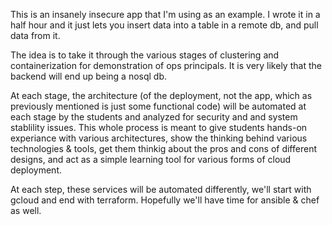This is an insanely insecure app that I'm using as an example. I wrote it in a half hour and it just lets you insert data into a table in a remote db, and pull data from it.

The idea is to take it through the various stages of clustering and containerization for demonstration of ops principals.
It is very likely that the backend will end up being a nosql db.

At each stage, the architecture (of the deployment, not the app, which as previously mentioned is just some functional code) will be automated at each stage by the students and analyzed for security and and system stablility issues.  This whole process is meant to give students hands-on experiance with various architectures, show the thinking behind various technologies & tools, get them thinkig about the pros and cons of different designs, and act as a simple learning tool for various forms of cloud deployment.

At each step, these services will be automated differently, we'll start with gcloud and end with terraform.  Hopefully we'll have time for ansible & chef as well.
